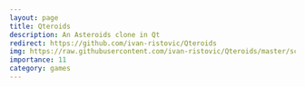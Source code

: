 ```yaml
---
layout: page
title: Qteroids 
description: An Asteroids clone in Qt
redirect: https://github.com/ivan-ristovic/Qteroids 
img: https://raw.githubusercontent.com/ivan-ristovic/Qteroids/master/screenshots/showcase.png
importance: 11
category: games
---
```


